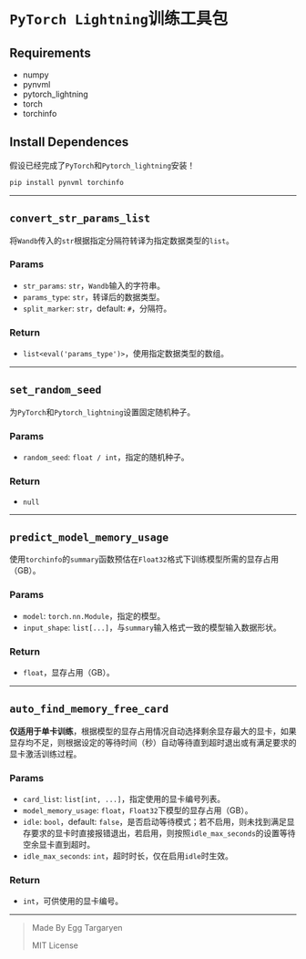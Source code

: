 # `PyTorch Lightning`训练工具包

## Requirements

- numpy
- pynvml
- pytorch_lightning
- torch
- torchinfo

## Install Dependences

假设已经完成了`PyTorch`和`Pytorch_lightning`安装！

```bash
pip install pynvml torchinfo
```

---

## `convert_str_params_list`

将`Wandb`传入的`str`根据指定分隔符转译为指定数据类型的`list`。

### Params

- `str_params`: `str`，`Wandb`输入的字符串。
- `params_type`: `str`，转译后的数据类型。
- `split_marker`: `str`，default: `#`，分隔符。

### Return

- `list<eval('params_type')>`，使用指定数据类型的数组。

---

## `set_random_seed`

为`PyTorch`和`Pytorch_lightning`设置固定随机种子。

### Params

- `random_seed`: `float / int`，指定的随机种子。

### Return

- `null`

---

## `predict_model_memory_usage`

使用`torchinfo`的`summary`函数预估在`Float32`格式下训练模型所需的显存占用（GB）。

### Params

- `model`: `torch.nn.Module`，指定的模型。
- `input_shape`: `list[...]`，与`summary`输入格式一致的模型输入数据形状。

### Return

- `float`，显存占用（GB）。

---

## `auto_find_memory_free_card`

**仅适用于单卡训练**，根据模型的显存占用情况自动选择剩余显存最大的显卡，如果显存均不足，则根据设定的等待时间（秒）自动等待直到超时退出或有满足要求的显卡激活训练过程。

### Params

- `card_list`: `list[int, ...]`，指定使用的显卡编号列表。
- `model_memory_usage`: `float`，`Float32`下模型的显存占用（GB）。
- `idle`: `bool`，default: `false`，是否启动等待模式；若不启用，则未找到满足显存要求的显卡时直接报错退出，若启用，则按照`idle_max_seconds`的设置等待空余显卡直到超时。
- `idle_max_seconds`: `int`，超时时长，仅在启用`idle`时生效。

### Return

- `int`，可供使用的显卡编号。

---

> Made By Egg Targaryen
>
> MIT License